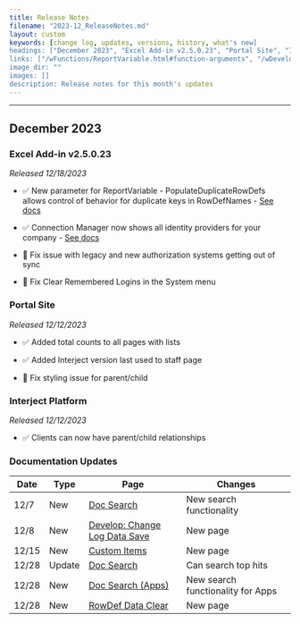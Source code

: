 ```yaml
---
title: Release Notes
filename: "2023-12_ReleaseNotes.md"
layout: custom
keywords: [change log, updates, versions, history, what's new]
headings: ["December 2023", "Excel Add-in v2.5.0.23", "Portal Site", "Interject Platform", "Documentation Updates"]
links: ["/wFunctions/ReportVariable.html#function-arguments", "/wDeveloper/ConnectionManager.html", "/schemas/custom_search.html", "/wDeveloper/L-Dev-ChangelogDataSave.html", "/wDeveloper/CustomItems.html", "/schemas/custom_search.html", "/bApps/schemas/custom_search.html", "/wTroubleshoot/RowDefClear.html"]
image_dir: ""
images: []
description: Release notes for this month's updates
---
```

* * *

## December 2023

### Excel Add-in v2.5.0.23

_Released 12/18/2023_

* ✅ New parameter for ReportVariable - PopulateDuplicateRowDefs allows control of behavior for duplicate keys in RowDefNames - [See docs](/wFunctions/ReportVariable.html#function-arguments)

* ✅ Connection Manager now shows all identity providers for your company - [See docs](/wDeveloper/ConnectionManager.html)

* 🐞 Fix issue with legacy and new authorization systems getting out of sync

* 🐞 Fix Clear Remembered Logins in the System menu

### Portal Site

_Released 12/12/2023_

* ✅ Added total counts to all pages with lists

* ✅ Added Interject version last used to staff page

* 🐞 Fix styling issue for parent/child

### Interject Platform

_Released 12/12/2023_

* ✅ Clients can now have parent/child relationships

### Documentation Updates

| Date | Type | Page | Changes |
|---|---|---|---|
| 12/7 | New | [Doc Search](/schemas/custom_search.html) | New search functionality |
| 12/8 | New | [Develop: Change Log Data Save](/wDeveloper/L-Dev-ChangelogDataSave.html) | New page |
| 12/15 | New | [Custom Items](/wDeveloper/CustomItems.html) | New page |
| 12/28 | Update | [Doc Search](/schemas/custom_search.html) | Can search top hits |
| 12/28 | New | [Doc Search (Apps)](/bApps/schemas/custom_search.html) | New search functionality for Apps |
| 12/28 | New | [RowDef Data Clear](/wTroubleshoot/RowDefClear.html) | New page |
